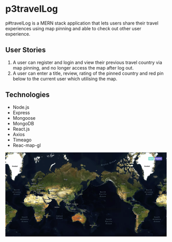 # p3travelLog

p#travelLog is a MERN stack application that lets users share their travel experiences using map pinning and able to check out other user experience.

## User Stories
1. A user can register and login and view their previous travel country via map pinning, and no longer access the map after log out.
2. A user can enter a title, review, rating of the pinned country and red pin below to the current user which utilising the map.


## Technologies
- Node.js
- Express
- Mongoose
- MongoDB
- React.js
- Axios
- Timeago
- Reac-map-gl


![Screenshot of live chat](images/map.png)




